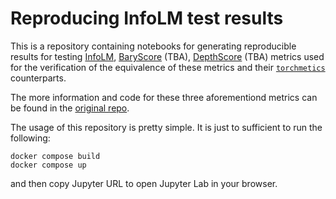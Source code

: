 # Reproducing InfoLM test results

This is a repository containing notebooks for generating reproducible results for testing [InfoLM](https://arxiv.org/abs/2112.01589),
[BaryScore](https://arxiv.org/abs/2108.12463) (TBA), [DepthScore](https://arxiv.org/abs/2103.12711) (TBA) metrics used
for the verification of the equivalence of these metrics and their [`torchmetics`](https://github.com/Lightning-AI/metrics)
counterparts.

The more information and code for these three aforementiond metrics can be found in the [original repo](https://github.com/PierreColombo/nlg_eval_via_simi_measures).

The usage of this repository is pretty simple. It is just to sufficient to run the following:
```
docker compose build
docker compose up
```
and then copy Jupyter URL to open Jupyter Lab in your browser.
